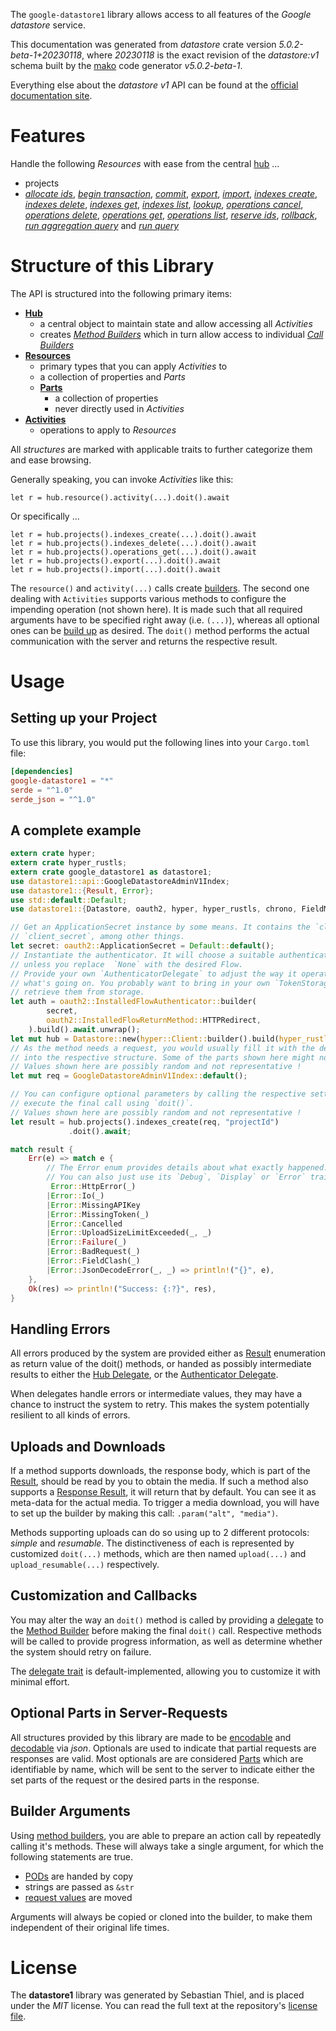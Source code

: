 <!---
DO NOT EDIT !
This file was generated automatically from 'src/generator/templates/api/README.md.mako'
DO NOT EDIT !
-->
The `google-datastore1` library allows access to all features of the *Google datastore* service.

This documentation was generated from *datastore* crate version *5.0.2-beta-1+20230118*, where *20230118* is the exact revision of the *datastore:v1* schema built by the [mako](http://www.makotemplates.org/) code generator *v5.0.2-beta-1*.

Everything else about the *datastore* *v1* API can be found at the
[official documentation site](https://cloud.google.com/datastore/).
# Features

Handle the following *Resources* with ease from the central [hub](https://docs.rs/google-datastore1/5.0.2-beta-1+20230118/google_datastore1/Datastore) ... 

* projects
 * [*allocate ids*](https://docs.rs/google-datastore1/5.0.2-beta-1+20230118/google_datastore1/api::ProjectAllocateIdCall), [*begin transaction*](https://docs.rs/google-datastore1/5.0.2-beta-1+20230118/google_datastore1/api::ProjectBeginTransactionCall), [*commit*](https://docs.rs/google-datastore1/5.0.2-beta-1+20230118/google_datastore1/api::ProjectCommitCall), [*export*](https://docs.rs/google-datastore1/5.0.2-beta-1+20230118/google_datastore1/api::ProjectExportCall), [*import*](https://docs.rs/google-datastore1/5.0.2-beta-1+20230118/google_datastore1/api::ProjectImportCall), [*indexes create*](https://docs.rs/google-datastore1/5.0.2-beta-1+20230118/google_datastore1/api::ProjectIndexCreateCall), [*indexes delete*](https://docs.rs/google-datastore1/5.0.2-beta-1+20230118/google_datastore1/api::ProjectIndexDeleteCall), [*indexes get*](https://docs.rs/google-datastore1/5.0.2-beta-1+20230118/google_datastore1/api::ProjectIndexGetCall), [*indexes list*](https://docs.rs/google-datastore1/5.0.2-beta-1+20230118/google_datastore1/api::ProjectIndexListCall), [*lookup*](https://docs.rs/google-datastore1/5.0.2-beta-1+20230118/google_datastore1/api::ProjectLookupCall), [*operations cancel*](https://docs.rs/google-datastore1/5.0.2-beta-1+20230118/google_datastore1/api::ProjectOperationCancelCall), [*operations delete*](https://docs.rs/google-datastore1/5.0.2-beta-1+20230118/google_datastore1/api::ProjectOperationDeleteCall), [*operations get*](https://docs.rs/google-datastore1/5.0.2-beta-1+20230118/google_datastore1/api::ProjectOperationGetCall), [*operations list*](https://docs.rs/google-datastore1/5.0.2-beta-1+20230118/google_datastore1/api::ProjectOperationListCall), [*reserve ids*](https://docs.rs/google-datastore1/5.0.2-beta-1+20230118/google_datastore1/api::ProjectReserveIdCall), [*rollback*](https://docs.rs/google-datastore1/5.0.2-beta-1+20230118/google_datastore1/api::ProjectRollbackCall), [*run aggregation query*](https://docs.rs/google-datastore1/5.0.2-beta-1+20230118/google_datastore1/api::ProjectRunAggregationQueryCall) and [*run query*](https://docs.rs/google-datastore1/5.0.2-beta-1+20230118/google_datastore1/api::ProjectRunQueryCall)




# Structure of this Library

The API is structured into the following primary items:

* **[Hub](https://docs.rs/google-datastore1/5.0.2-beta-1+20230118/google_datastore1/Datastore)**
    * a central object to maintain state and allow accessing all *Activities*
    * creates [*Method Builders*](https://docs.rs/google-datastore1/5.0.2-beta-1+20230118/google_datastore1/client::MethodsBuilder) which in turn
      allow access to individual [*Call Builders*](https://docs.rs/google-datastore1/5.0.2-beta-1+20230118/google_datastore1/client::CallBuilder)
* **[Resources](https://docs.rs/google-datastore1/5.0.2-beta-1+20230118/google_datastore1/client::Resource)**
    * primary types that you can apply *Activities* to
    * a collection of properties and *Parts*
    * **[Parts](https://docs.rs/google-datastore1/5.0.2-beta-1+20230118/google_datastore1/client::Part)**
        * a collection of properties
        * never directly used in *Activities*
* **[Activities](https://docs.rs/google-datastore1/5.0.2-beta-1+20230118/google_datastore1/client::CallBuilder)**
    * operations to apply to *Resources*

All *structures* are marked with applicable traits to further categorize them and ease browsing.

Generally speaking, you can invoke *Activities* like this:

```Rust,ignore
let r = hub.resource().activity(...).doit().await
```

Or specifically ...

```ignore
let r = hub.projects().indexes_create(...).doit().await
let r = hub.projects().indexes_delete(...).doit().await
let r = hub.projects().operations_get(...).doit().await
let r = hub.projects().export(...).doit().await
let r = hub.projects().import(...).doit().await
```

The `resource()` and `activity(...)` calls create [builders][builder-pattern]. The second one dealing with `Activities` 
supports various methods to configure the impending operation (not shown here). It is made such that all required arguments have to be 
specified right away (i.e. `(...)`), whereas all optional ones can be [build up][builder-pattern] as desired.
The `doit()` method performs the actual communication with the server and returns the respective result.

# Usage

## Setting up your Project

To use this library, you would put the following lines into your `Cargo.toml` file:

```toml
[dependencies]
google-datastore1 = "*"
serde = "^1.0"
serde_json = "^1.0"
```

## A complete example

```Rust
extern crate hyper;
extern crate hyper_rustls;
extern crate google_datastore1 as datastore1;
use datastore1::api::GoogleDatastoreAdminV1Index;
use datastore1::{Result, Error};
use std::default::Default;
use datastore1::{Datastore, oauth2, hyper, hyper_rustls, chrono, FieldMask};

// Get an ApplicationSecret instance by some means. It contains the `client_id` and 
// `client_secret`, among other things.
let secret: oauth2::ApplicationSecret = Default::default();
// Instantiate the authenticator. It will choose a suitable authentication flow for you, 
// unless you replace  `None` with the desired Flow.
// Provide your own `AuthenticatorDelegate` to adjust the way it operates and get feedback about 
// what's going on. You probably want to bring in your own `TokenStorage` to persist tokens and
// retrieve them from storage.
let auth = oauth2::InstalledFlowAuthenticator::builder(
        secret,
        oauth2::InstalledFlowReturnMethod::HTTPRedirect,
    ).build().await.unwrap();
let mut hub = Datastore::new(hyper::Client::builder().build(hyper_rustls::HttpsConnectorBuilder::new().with_native_roots().https_or_http().enable_http1().enable_http2().build()), auth);
// As the method needs a request, you would usually fill it with the desired information
// into the respective structure. Some of the parts shown here might not be applicable !
// Values shown here are possibly random and not representative !
let mut req = GoogleDatastoreAdminV1Index::default();

// You can configure optional parameters by calling the respective setters at will, and
// execute the final call using `doit()`.
// Values shown here are possibly random and not representative !
let result = hub.projects().indexes_create(req, "projectId")
             .doit().await;

match result {
    Err(e) => match e {
        // The Error enum provides details about what exactly happened.
        // You can also just use its `Debug`, `Display` or `Error` traits
         Error::HttpError(_)
        |Error::Io(_)
        |Error::MissingAPIKey
        |Error::MissingToken(_)
        |Error::Cancelled
        |Error::UploadSizeLimitExceeded(_, _)
        |Error::Failure(_)
        |Error::BadRequest(_)
        |Error::FieldClash(_)
        |Error::JsonDecodeError(_, _) => println!("{}", e),
    },
    Ok(res) => println!("Success: {:?}", res),
}

```
## Handling Errors

All errors produced by the system are provided either as [Result](https://docs.rs/google-datastore1/5.0.2-beta-1+20230118/google_datastore1/client::Result) enumeration as return value of
the doit() methods, or handed as possibly intermediate results to either the 
[Hub Delegate](https://docs.rs/google-datastore1/5.0.2-beta-1+20230118/google_datastore1/client::Delegate), or the [Authenticator Delegate](https://docs.rs/yup-oauth2/*/yup_oauth2/trait.AuthenticatorDelegate.html).

When delegates handle errors or intermediate values, they may have a chance to instruct the system to retry. This 
makes the system potentially resilient to all kinds of errors.

## Uploads and Downloads
If a method supports downloads, the response body, which is part of the [Result](https://docs.rs/google-datastore1/5.0.2-beta-1+20230118/google_datastore1/client::Result), should be
read by you to obtain the media.
If such a method also supports a [Response Result](https://docs.rs/google-datastore1/5.0.2-beta-1+20230118/google_datastore1/client::ResponseResult), it will return that by default.
You can see it as meta-data for the actual media. To trigger a media download, you will have to set up the builder by making
this call: `.param("alt", "media")`.

Methods supporting uploads can do so using up to 2 different protocols: 
*simple* and *resumable*. The distinctiveness of each is represented by customized 
`doit(...)` methods, which are then named `upload(...)` and `upload_resumable(...)` respectively.

## Customization and Callbacks

You may alter the way an `doit()` method is called by providing a [delegate](https://docs.rs/google-datastore1/5.0.2-beta-1+20230118/google_datastore1/client::Delegate) to the 
[Method Builder](https://docs.rs/google-datastore1/5.0.2-beta-1+20230118/google_datastore1/client::CallBuilder) before making the final `doit()` call. 
Respective methods will be called to provide progress information, as well as determine whether the system should 
retry on failure.

The [delegate trait](https://docs.rs/google-datastore1/5.0.2-beta-1+20230118/google_datastore1/client::Delegate) is default-implemented, allowing you to customize it with minimal effort.

## Optional Parts in Server-Requests

All structures provided by this library are made to be [encodable](https://docs.rs/google-datastore1/5.0.2-beta-1+20230118/google_datastore1/client::RequestValue) and 
[decodable](https://docs.rs/google-datastore1/5.0.2-beta-1+20230118/google_datastore1/client::ResponseResult) via *json*. Optionals are used to indicate that partial requests are responses 
are valid.
Most optionals are are considered [Parts](https://docs.rs/google-datastore1/5.0.2-beta-1+20230118/google_datastore1/client::Part) which are identifiable by name, which will be sent to 
the server to indicate either the set parts of the request or the desired parts in the response.

## Builder Arguments

Using [method builders](https://docs.rs/google-datastore1/5.0.2-beta-1+20230118/google_datastore1/client::CallBuilder), you are able to prepare an action call by repeatedly calling it's methods.
These will always take a single argument, for which the following statements are true.

* [PODs][wiki-pod] are handed by copy
* strings are passed as `&str`
* [request values](https://docs.rs/google-datastore1/5.0.2-beta-1+20230118/google_datastore1/client::RequestValue) are moved

Arguments will always be copied or cloned into the builder, to make them independent of their original life times.

[wiki-pod]: http://en.wikipedia.org/wiki/Plain_old_data_structure
[builder-pattern]: http://en.wikipedia.org/wiki/Builder_pattern
[google-go-api]: https://github.com/google/google-api-go-client

# License
The **datastore1** library was generated by Sebastian Thiel, and is placed 
under the *MIT* license.
You can read the full text at the repository's [license file][repo-license].

[repo-license]: https://github.com/Byron/google-apis-rsblob/main/LICENSE.md

